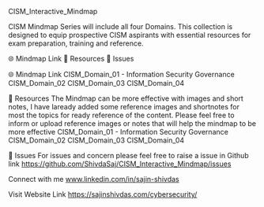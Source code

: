 CISM_Interactive_Mindmap


CISM Mindmap Series will include all four Domains. This collection is designed to equip prospective CISM aspirants with essential resources for exam preparation, training and reference.

🌐 Mindmap Link
📖 Resources
👤 Issues

🌐 Mindmap Link
CISM_Domain_01 - Information Security Governance
CISM_Domain_02
CISM_Domain_03
CISM_Domain_04

📖 Resources
The Mindmap can be more effective with images and short notes, I have laready added some reference images and shortnotes for most the topics for ready reference of the content. Please feel free to inform or upload reference images or notes that will help the mindmap to be more effective
CISM_Domain_01 - Information Security Governance
CISM_Domain_02
CISM_Domain_03
CISM_Domain_04

👤 Issues
For issues and concern please feel free to raise a issue in Github link https://github.com/ShivdaSaj/CISM_Interactive_Mindmap/issues

Connect with me www.linkedin.com/in/sajin-shivdas

Visit Website Link https://sajinshivdas.com/cybersecurity/

